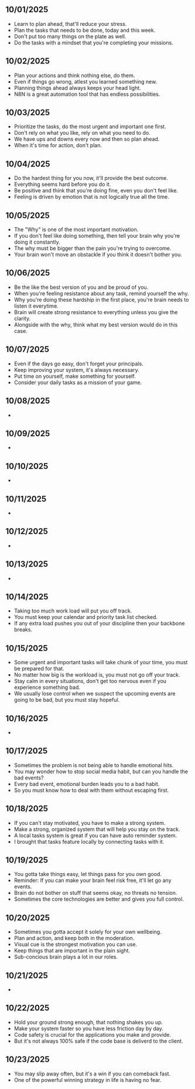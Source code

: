 ## 10/01/2025
- Learn to plan ahead, that'll reduce your stress.
- Plan the tasks that needs to be done, today and this week.
- Don't put too many things on the plate as well.
- Do the tasks with a mindset that you're completing your missions.

## 10/02/2025
- Plan your actions and think nothing else, do them.
- Even if things go wrong, atlest you learned something new.
- Planning things ahead always keeps your head light.
- N8N is a great automation tool that has endless possibilities.

## 10/03/2025
- Prioritize the tasks, do the most urgent and important one first.
- Don't rely on what you like, rely on what you need to do.
- We have ups and downs every now and then so plan ahead.
- When it's time for action, don't plan.

## 10/04/2025
- Do the hardest thing for you now, it'll provide the best outcome.
- Everything seems hard before you do it.
- Be positive and think that you're doing fine, even you don't feel like.
- Feeling is driven by emotion that is not logically true all the time.

## 10/05/2025
- The "Why" is one of the most important motivation.
- If you don't feel like doing something, then tell your brain why you're doing it constantly.
- The why must be bigger than the pain you're trying to overcome.
- Your brain won't move an obstackle if you think it doesn't bother you.

## 10/06/2025
- Be the like the best version of you and be proud of you.
- When you're feeling resistance about any task, remind yourself the why.
- Why you're doing these hardship in the first place, you're brain needs to listen it everytime.
- Brain will create strong resistance to everything unless you give the clarity.
- Alongside with the why, think what my best version would do in this case.

## 10/07/2025
- Even if the days go easy, don't forget your principals.
- Keep improving your system, it's always necessary.
- Put time on yourself, make something for yourself.
- Consider your daily tasks as a mission of your game.

## 10/08/2025
- 

## 10/09/2025
- 

## 10/10/2025
- 

## 10/11/2025
- 

## 10/12/2025
- 

## 10/13/2025
- 

## 10/14/2025
- Taking too much work load will put you off track.
- You must keep your calendar and priority task list checked.
- If any extra load pushes you out of your discipline then your backbone breaks.

## 10/15/2025
- Some urgent and important tasks will take chunk of your time, you must be prepared for that.
- No matter how big is the workload is, you must not go off your track.
- Stay calm in every situations, don't get too nervous even if you experience something bad.
- We usually lose control when we suspect the upcoming events are going to be bad, but you must stay hopeful.

## 10/16/2025
- 

## 10/17/2025
- Sometimes the problem is not being able to handle emotional hits.
- You may wonder how to stop social media habit, but can you handle the bad events?
- Every bad event, emotional burden leads you to a bad habit.
- So you must know how to deal with them without escaping first.

## 10/18/2025
- If you can't stay motivated, you have to make a strong system.
- Make a strong, organized system that will help you stay on the track.
- A local tasks system is great if you can have auto reminder system.
- I brought that tasks feature locally by connecting tasks with it.

## 10/19/2025
- You gotta take things easy, let things pass for you own good.
- Reminder: If you can make your brain feel risk free, it'll let go any events.
- Brain do not bother on stuff that seems okay, no threats no tension.
- Sometimes the core technologies are better and gives you full control.

## 10/20/2025
- Sometimes you gotta accept it solely for your own wellbeing.
- Plan and action, and keep both in the moderation.
- Visual cue is the strongest motivation you can use.
- Keep things that are important in the plain sight.
- Sub-concious brain plays a lot in our roles.

## 10/21/2025
- 

## 10/22/2025
- Hold your ground strong enough, that nothing shakes you up.
- Make your system faster so you have less friction day by day.
- Code safety is crucial for the applications you make and provide.
- But it's not always 100% safe if the code base is deliverd to the client.

## 10/23/2025
- You may slip away often, but it's a win if you can comeback fast.
- One of the powerful winning strategy in life is having no fear.